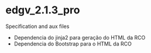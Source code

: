 # edgv_2.1.3_pro
Specification and aux files

- Dependencia do jinja2 para geração do HTML da RCO
- Dependencia do Bootstrap para o HTML da RCO